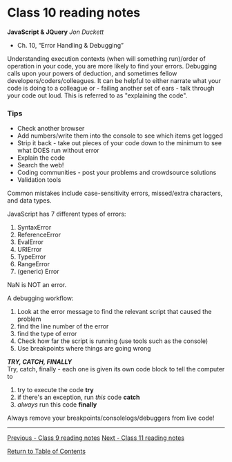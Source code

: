 # Class 10 reading notes

**JavaScript & JQuery** *Jon Duckett*

- Ch. 10, “Error Handling & Debugging”

Understanding execution contexts (when will something run)/order of operation in your code, you are more likely to find your errors. Debugging calls upon your powers of deduction, and sometimes fellow developers/coders/colleagues. It can be helpful to either narrate what your code is doing to a colleague or - failing another set of ears - talk through your code out loud. This is referred to as "explaining the code". 

### Tips

* Check another browser
* Add numbers/write them into the console to see which items get logged
* Strip it back - take out pieces of your code down to the minimum to see what DOES run without error
* Explain the code 
* Search the web!
* Coding communities - post your problems and crowdsource solutions
* Validation tools

Common mistakes include case-sensitivity errors, missed/extra characters, and data types. 

JavaScript has 7 different types of errors: 
1. SyntaxError
2. ReferenceError
3. EvalError
4. URIError
5. TypeError
6. RangeError
7. (generic) Error

NaN is NOT an error. 

A debugging workflow:
1. Look at the error message to find the relevant script that caused the problem
2. find the line number of the error
3. find the type of error
4. Check how far the script is running (use tools such as the console)
5. Use breakpoints where things are going wrong

***TRY, CATCH, FINALLY***  
Try, catch, finally - each one is given its own code block to tell the computer to 
1. try to execute the code **try**
2. if there's an exception, run *this* code **catch**
3. *always* run this code **finally**

Always remove your breakpoints/consolelogs/debuggers from live code!

<hr />

[Previous - Class 9 reading notes](class-09.md) 
[Next - Class 11 reading notes](class-11.md) 

[Return to Table of Contents](README.md)